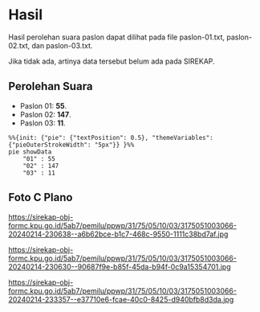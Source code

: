 # Hasil

Hasil perolehan suara paslon dapat dilihat pada file paslon-01.txt, paslon-02.txt, dan paslon-03.txt.

Jika tidak ada, artinya data tersebut belum ada pada SIREKAP.

## Perolehan Suara

 * Paslon 01: **55**.
 * Paslon 02: **147**.
 * Paslon 03: **11**.

```mermaid
%%{init: {"pie": {"textPosition": 0.5}, "themeVariables": {"pieOuterStrokeWidth": "5px"}} }%%
pie showData
    "01" : 55
    "02" : 147
    "03" : 11
```
## Foto C Plano

https://sirekap-obj-formc.kpu.go.id/5ab7/pemilu/ppwp/31/75/05/10/03/3175051003066-20240214-230638--a6b62bce-b1c7-468c-9550-1111c38bd7af.jpg

https://sirekap-obj-formc.kpu.go.id/5ab7/pemilu/ppwp/31/75/05/10/03/3175051003066-20240214-230630--90687f9e-b85f-45da-b94f-0c9a15354701.jpg

https://sirekap-obj-formc.kpu.go.id/5ab7/pemilu/ppwp/31/75/05/10/03/3175051003066-20240214-233357--e37710e6-fcae-40c0-8425-d940bfb8d3da.jpg
